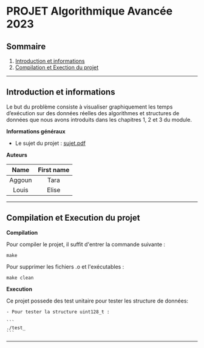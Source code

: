 # PROJET Algorithmique Avancée 2023

## Sommaire

1. [Introduction et informations](README.md#introduction-et-informations)
2. [Compilation et Exection du projet](README.md#compilation-et-execution-du-projet)

----------------------------------------------------------------------

## Introduction et informations

Le but du problème consiste à visualiser graphiquement les temps d’exécution sur des données
réelles des algorithmes et structures de données que nous avons introduits dans les chapitres 1, 2 et 3
du module.

**Informations généraux**

- Le sujet du projet : [sujet.pdf](sujet.pdf)

**Auteurs**

|  Name  | First name |
|:------:|:----------:|
| Aggoun |    Tara    |
| Louis  |    Elise   |


----------------------------------------------------------------------

## Compilation et Execution du projet

**Compilation**

Pour compiler le projet, il suffit d'entrer la commande suivante :

```
make
```

Pour supprimer les fichiers .o et l'exécutables :

```
make clean
```

**Execution**

Ce projet possede des test unitaire pour tester les structure de données:

	- Pour tester la structure uint128_t :

	```
	./test_
	```
----------------------------------------------------------------------
